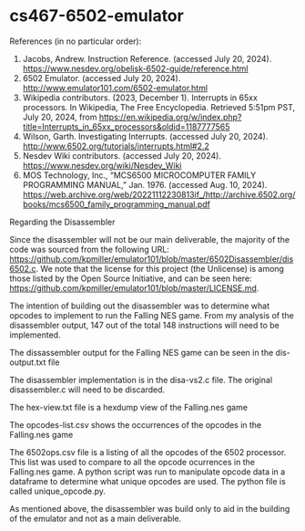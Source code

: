 # cs467-6502-emulator

References (in no particular order):

1) Jacobs, Andrew. Instruction Reference. (accessed July 20, 2024). https://www.nesdev.org/obelisk-6502-guide/reference.html
2) 6502 Emulator. (accessed July 20, 2024). http://www.emulator101.com/6502-emulator.html
3) Wikipedia contributors. (2023, December 1). Interrupts in 65xx processors. In Wikipedia, The Free Encyclopedia. Retrieved 5:51pm PST, July 20, 2024, from https://en.wikipedia.org/w/index.php?title=Interrupts_in_65xx_processors&oldid=1187777565
4) Wilson, Garth. Investigating Interrupts. (accessed July 20, 2024). http://www.6502.org/tutorials/interrupts.html#2.2
5) Nesdev Wiki contributors. (accessed July 20, 2024). https://www.nesdev.org/wiki/Nesdev_Wiki
6) MOS Technology, Inc., “MCS6500 MICROCOMPUTER FAMILY PROGRAMMING MANUAL,” Jan. 1976. (accessed Aug. 10, 2024). https://web.archive.org/web/20221112230813if_/http://archive.6502.org/books/mcs6500_family_programming_manual.pdf 


Regarding the Disassembler

Since the disassembler will not be our main deliverable, the majority of the code was sourced from the
following URL: https://github.com/kpmiller/emulator101/blob/master/6502Disassembler/dis6502.c. We note that the license for this project (the Unlicense) is among those listed by the Open Source Initiative, and can be seen here: https://github.com/kpmiller/emulator101/blob/master/LICENSE.md.

The intention of building out the disassembler was to determine what opcodes to implement to run the 
Falling NES game. From my analysis of the disassembler output, 147 out of the total 148 instructions will need
to be implemented. 

The dissassembler output for the Falling NES game can be seen in the dis-output.txt file

The disassembler implementation is in the disa-vs2.c file. The original disassembler.c will need to be discarded. 

The hex-view.txt file is a hexdump view of the Falling.nes game

The opcodes-list.csv shows the occurrences of the opcodes in the Falling.nes game

The 6502ops.csv file is a listing of all the opcodes of the 6502 processor. This list was used to compare to all the 
opcode ocurrences in the Falling.nes game. A python script was run to manipulate opcode data in a dataframe to determine
what unique opcodes are used. The python file is called unique_opcode.py. 

As mentioned above, the disassembler was build only to aid in the building of the emulator and not as a main deliverable. 
